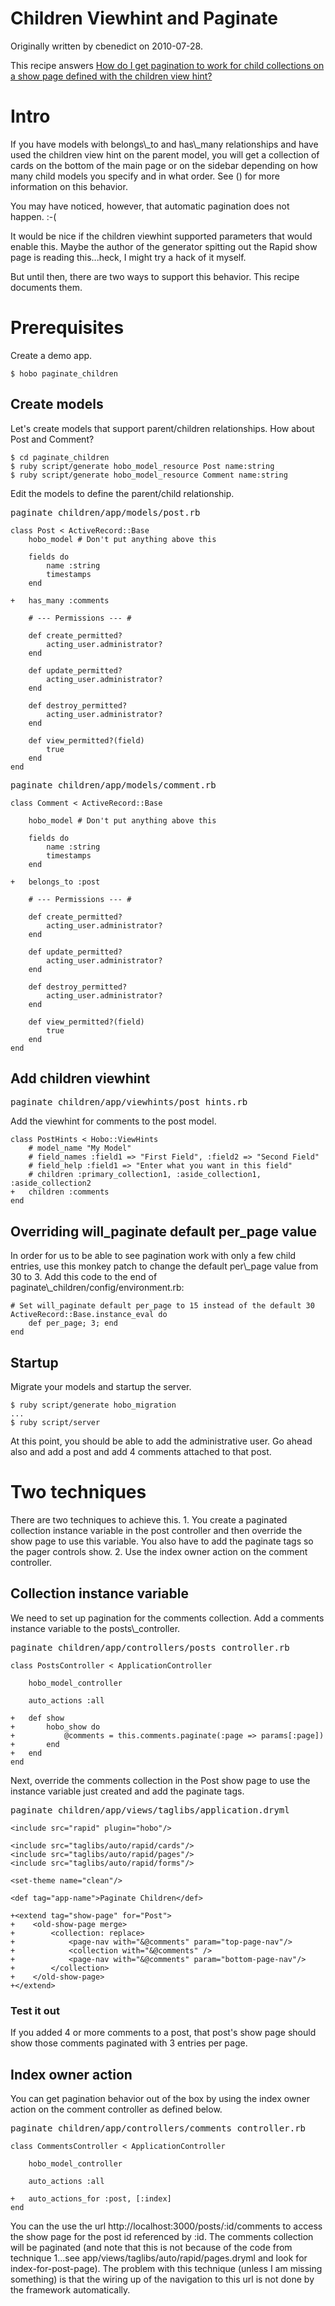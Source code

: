# Children Viewhint and Paginate

Originally written by cbenedict on 2010-07-28.

This recipe answers [How do I get pagination to work for child collections on a show page defined with the children view hint?](/questions/58-how-do-i-get-pagination-to)

<h1>Intro</h1>
If you have models with belongs\_to and has\_many relationships and have used the children view hint on the parent model, you will get a collection of cards on the bottom of the main page or on the sidebar depending on how many child models you specify and in what order.  See (<http://cookbook.hobocentral.net/manual/viewhints#child_relationships>) for more information on this behavior.

You may have noticed, however, that automatic pagination does not happen.  :-(

It would be nice if the children viewhint supported parameters that would enable this.  Maybe the author of the generator spitting out the Rapid show page is reading this...heck, I might try a hack of it myself.

But until then, there are two ways to support this behavior.  This recipe documents them.

<h1>Prerequisites</h1>
Create a demo app.

    $ hobo paginate_children

<h2>Create models</h2>
Let's create models that support parent/children relationships.  How about Post and Comment?

    $ cd paginate_children
    $ ruby script/generate hobo_model_resource Post name:string
    $ ruby script/generate hobo_model_resource Comment name:string

Edit the models to define the parent/child relationship.
<pre>paginate_children/app/models/post.rb</pre>

    class Post < ActiveRecord::Base
        hobo_model # Don't put anything above this

        fields do
            name :string
            timestamps
        end

    +   has_many :comments

        # --- Permissions --- #

        def create_permitted?
            acting_user.administrator?
        end

        def update_permitted?
            acting_user.administrator?
        end

        def destroy_permitted?
            acting_user.administrator?
        end

        def view_permitted?(field)
            true
        end
    end

<pre>paginate_children/app/models/comment.rb</pre>
    class Comment < ActiveRecord::Base

        hobo_model # Don't put anything above this

        fields do
            name :string
            timestamps
        end

    +   belongs_to :post

        # --- Permissions --- #

        def create_permitted?
            acting_user.administrator?
        end

        def update_permitted?
            acting_user.administrator?
        end

        def destroy_permitted?
            acting_user.administrator?
        end

        def view_permitted?(field)
            true
        end
    end

<h2>Add children viewhint</h2>
<pre>paginate_children/app/viewhints/post_hints.rb</pre>
Add the viewhint for comments to the post model.

    class PostHints < Hobo::ViewHints
        # model_name "My Model"
        # field_names :field1 => "First Field", :field2 => "Second Field"
        # field_help :field1 => "Enter what you want in this field"
        # children :primary_collection1, :aside_collection1, :aside_collection2
    +   children :comments
    end

<h2>Overriding will_paginate default per_page value</h2>
In order for us to be able to see pagination work with only a few child entries, use this monkey patch to change the default per\_page value from 30 to 3.  Add this code to the end of paginate\_children/config/environment.rb:

    # Set will_paginate default per_page to 15 instead of the default 30
    ActiveRecord::Base.instance_eval do
        def per_page; 3; end
    end

<h2>Startup</h2>
Migrate your models and startup the server.

    $ ruby script/generate hobo_migration
    ...
    $ ruby script/server

At this point, you should be able to add the administrative user.  Go ahead also and add a post and add 4 comments attached to that post.

<h1>Two techniques</h1>
There are two techniques to achieve this.
1.  You create a paginated collection instance variable in the post controller and then override the show page to use this variable.  You also have to add the paginate tags so the pager controls show.
2.  Use the index owner action on the comment controller.

<h2>Collection instance variable</h2>
We need to set up pagination for the comments collection.  Add a comments instance variable to the posts\_controller.
<pre>paginate_children/app/controllers/posts_controller.rb</pre>

    class PostsController < ApplicationController

        hobo_model_controller

        auto_actions :all

    +   def show
    +       hobo_show do
    +           @comments = this.comments.paginate(:page => params[:page])
    +       end
    +   end
    end

Next, override the comments collection in the Post show page to use the instance variable just created and add the paginate tags.
<pre>paginate_children/app/views/taglibs/application.dryml</pre>

    <include src="rapid" plugin="hobo"/>

    <include src="taglibs/auto/rapid/cards"/>
    <include src="taglibs/auto/rapid/pages"/>
    <include src="taglibs/auto/rapid/forms"/>

    <set-theme name="clean"/>

    <def tag="app-name">Paginate Children</def>

    +<extend tag="show-page" for="Post">
    +    <old-show-page merge>
    +        <collection: replace>
    +            <page-nav with="&@comments" param="top-page-nav"/>
    +            <collection with="&@comments" />
    +            <page-nav with="&@comments" param="bottom-page-nav"/>
    +        </collection>
    +    </old-show-page>
    +</extend>

<h3>Test it out</h3>
If you added 4 or more comments to a post, that post's show page should show those comments paginated with 3 entries per page.

<h2>Index owner action</h2>
You can get pagination behavior out of the box by using the index owner action on the comment controller as defined below.
<pre>paginate_children/app/controllers/comments_controller.rb</pre>

    class CommentsController < ApplicationController

        hobo_model_controller

        auto_actions :all

    +   auto_actions_for :post, [:index]
    end

You can the use the url http://localhost:3000/posts/:id/comments to access the show page for the post id referenced by :id.  The comments collection will be paginated (and note that this is not because of the code from technique 1...see app/views/taglibs/auto/rapid/pages.dryml and look for index-for-post-page).  The problem with this technique (unless I am missing something) is that the wiring up of the navigation to this url is not done by the framework automatically.

